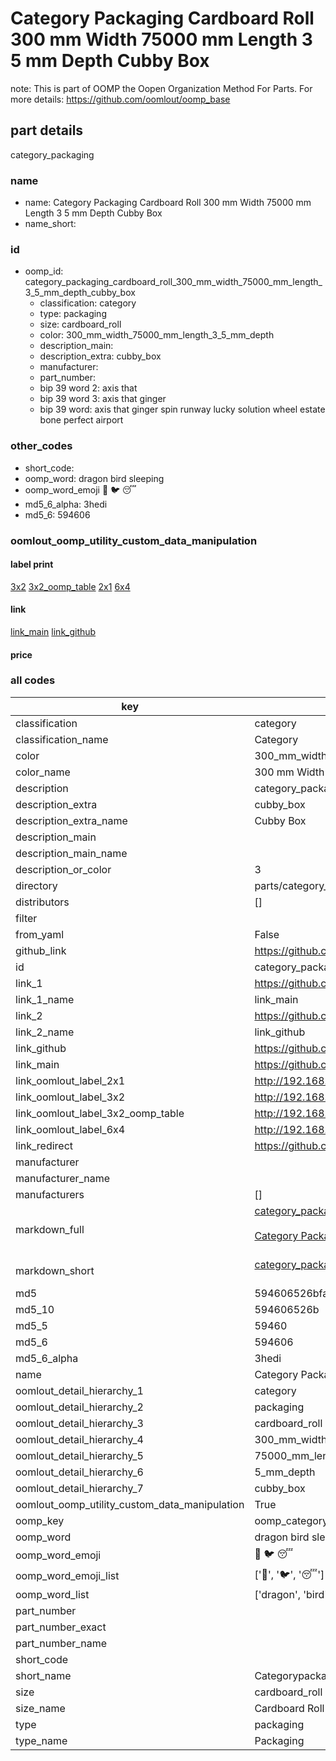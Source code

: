 # Category Packaging Cardboard Roll 300 mm Width 75000 mm Length 3 5 mm Depth Cubby Box  

note: This is part of OOMP the Oopen Organization Method For Parts. For more details: https://github.com/oomlout/oomp_base

##  part details
  



category_packaging



### name
* name: Category Packaging Cardboard Roll 300 mm Width 75000 mm Length 3 5 mm Depth Cubby Box
* name_short: 
### id
* oomp_id: category_packaging_cardboard_roll_300_mm_width_75000_mm_length_3_5_mm_depth_cubby_box
  * classification: category
  * type: packaging
  * size: cardboard_roll
  * color: 300_mm_width_75000_mm_length_3_5_mm_depth
  * description_main: 
  * description_extra: cubby_box
  * manufacturer: 
  * part_number: 
  * bip 39 word 2: axis that
  * bip 39 word 3: axis that ginger
  * bip 39 word: axis that ginger spin runway lucky solution wheel estate bone perfect airport

### other_codes
* short_code: 
* oomp_word: dragon bird sleeping
* oomp_word_emoji :dragon: :bird: :sleeping:
* md5_6_alpha: 3hedi
* md5_6: 594606






### oomlout_oomp_utility_custom_data_manipulation
#### label print
[3x2](http://192.168.1.245:1112/?label=oomp%203hedi)
[3x2_oomp_table](http://192.168.1.108:1112/?label=oomp%203hedi)
[2x1](http://192.168.1.242:1112/?label=oomp%203hedi)
[6x4](http://192.168.1.55:1112/?label=oomp%203hedi)    

#### link

[link_main](https://github.com/oomlout/oomlout_oomp_version_1_messy/tree/main/parts/category_packaging_cardboard_roll_300_mm_width_75000_mm_length_3_5_mm_depth_cubby_box) [link_github](https://github.com/oomlout/oomlout_oomp_version_1_messy/tree/main/parts/category_packaging_cardboard_roll_300_mm_width_75000_mm_length_3_5_mm_depth_cubby_box)                             

#### price







### all codes 
| key | value |  
| --- | --- |  
| classification | category |  
| classification_name | Category |  
| color | 300_mm_width_75000_mm_length_3_5_mm_depth |  
| color_name | 300 mm Width 75000 mm Length 3 5 mm Depth |  
| description | category_packaging |  
| description_extra | cubby_box |  
| description_extra_name | Cubby Box |  
| description_main |  |  
| description_main_name |  |  
| description_or_color | 3  |  
| directory | parts/category_packaging_cardboard_roll_300_mm_width_75000_mm_length_3_5_mm_depth_cubby_box |  
| distributors | [] |  
| filter |  |  
| from_yaml | False |  
| github_link | https://github.com/oomlout/oomlout_oomp_part_src/tree/main/parts/category_packaging_cardboard_roll_300_mm_width_75000_mm_length_3_5_mm_depth_cubby_box |  
| id | category_packaging_cardboard_roll_300_mm_width_75000_mm_length_3_5_mm_depth_cubby_box |  
| link_1 | https://github.com/oomlout/oomlout_oomp_version_1_messy/tree/main/parts/category_packaging_cardboard_roll_300_mm_width_75000_mm_length_3_5_mm_depth_cubby_box |  
| link_1_name | link_main |  
| link_2 | https://github.com/oomlout/oomlout_oomp_version_1_messy/tree/main/parts/category_packaging_cardboard_roll_300_mm_width_75000_mm_length_3_5_mm_depth_cubby_box |  
| link_2_name | link_github |  
| link_github | https://github.com/oomlout/oomlout_oomp_version_1_messy/tree/main/parts/category_packaging_cardboard_roll_300_mm_width_75000_mm_length_3_5_mm_depth_cubby_box |  
| link_main | https://github.com/oomlout/oomlout_oomp_version_1_messy/tree/main/parts/category_packaging_cardboard_roll_300_mm_width_75000_mm_length_3_5_mm_depth_cubby_box |  
| link_oomlout_label_2x1 | http://192.168.1.242:1112/?label=oomp%203hedi |  
| link_oomlout_label_3x2 | http://192.168.1.245:1112/?label=oomp%203hedi |  
| link_oomlout_label_3x2_oomp_table | http://192.168.1.108:1112/?label=oomp%203hedi |  
| link_oomlout_label_6x4 | http://192.168.1.55:1112/?label=oomp%203hedi |  
| link_redirect | https://github.com/oomlout/oomlout_oomp_version_1_messy/tree/main/parts/category_packaging_cardboard_roll_300_mm_width_75000_mm_length_3_5_mm_depth_cubby_box |  
| manufacturer |  |  
| manufacturer_name |  |  
| manufacturers | [] |  
| markdown_full | [category_packaging_cardboard_roll_300_mm_width_75000_mm_length_3_5_mm_depth_cubby_box](none)<br>[](none)<br>[Category Packaging Cardboard Roll 300 Mm Width 75000 Mm Length 3 5 Mm Depth Cubby Box](none)<br><br> |  
| markdown_short | [category_packaging_cardboard_roll_300_mm_width_75000_mm_length_3_5_mm_depth_cubby_box](none)<br><br> |  
| md5 | 594606526bfa19da12debd1ec437f887 |  
| md5_10 | 594606526b |  
| md5_5 | 59460 |  
| md5_6 | 594606 |  
| md5_6_alpha | 3hedi |  
| name | Category Packaging Cardboard Roll 300 mm Width 75000 mm Length 3 5 mm Depth Cubby Box |  
| oomlout_detail_hierarchy_1 | category |  
| oomlout_detail_hierarchy_2 | packaging |  
| oomlout_detail_hierarchy_3 | cardboard_roll |  
| oomlout_detail_hierarchy_4 | 300_mm_width |  
| oomlout_detail_hierarchy_5 | 75000_mm_length |  
| oomlout_detail_hierarchy_6 | 5_mm_depth |  
| oomlout_detail_hierarchy_7 | cubby_box |  
| oomlout_oomp_utility_custom_data_manipulation | True |  
| oomp_key | oomp_category_packaging_cardboard_roll_300_mm_width_75000_mm_length_3_5_mm_depth_cubby_box |  
| oomp_word | dragon bird sleeping |  
| oomp_word_emoji | :dragon: :bird: :sleeping: |  
| oomp_word_emoji_list | [':dragon:', ':bird:', ':sleeping:'] |  
| oomp_word_list | ['dragon', 'bird', 'sleeping'] |  
| part_number |  |  
| part_number_exact |  |  
| part_number_name |  |  
| short_code |  |  
| short_name | Categorypackaging |  
| size | cardboard_roll |  
| size_name | Cardboard Roll |  
| type | packaging |  
| type_name | Packaging |  
